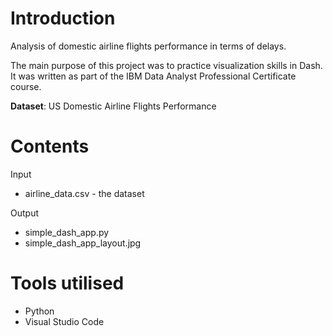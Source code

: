 # Introduction

Analysis of domestic airline flights performance in terms of delays.

The main purpose of this project was to practice visualization skills in Dash. It was written as part of the IBM Data Analyst Professional Certificate course.

**Dataset**: US Domestic Airline Flights Performance

# Contents

Input
- airline_data.csv - the dataset

Output
- simple_dash_app.py
- simple_dash_app_layout.jpg

# Tools utilised
- Python
- Visual Studio Code
